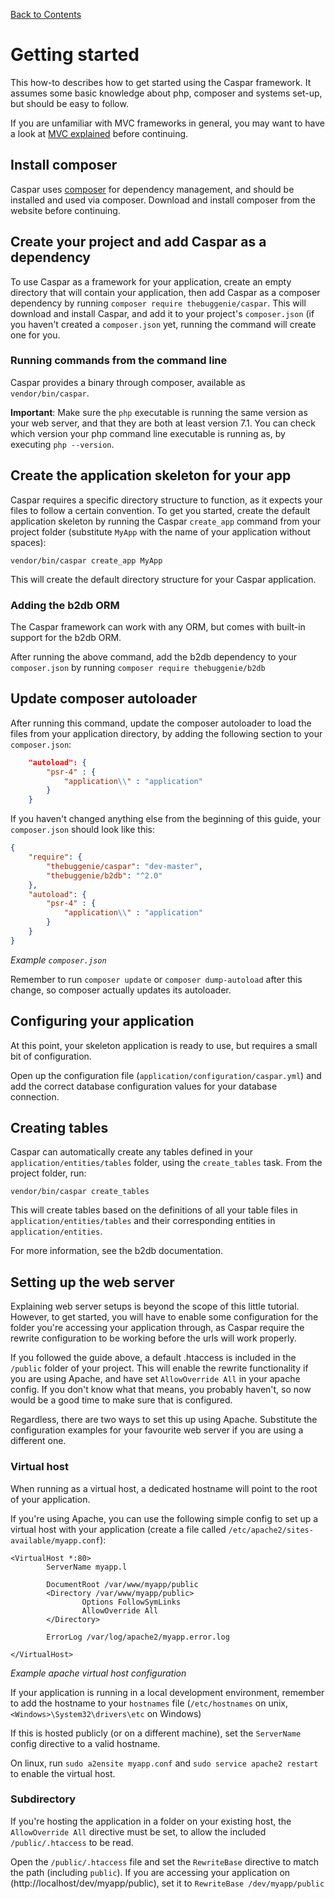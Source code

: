 [Back to Contents](../README.md)

# Getting started

This how-to describes how to get started using the Caspar framework. It assumes some basic knowledge about
php, composer and systems set-up, but should be easy to follow.

If you are unfamiliar with MVC frameworks in general, you may want to have a look at [MVC explained](mvc-explained.md)
before continuing.

## Install composer
Caspar uses [composer](https://getcomposer.org) for dependency management, and 
should be installed and used via composer.
Download and install composer from the website before continuing.

## Create your project and add Caspar as a dependency
To use Caspar as a framework for your application, create an empty directory that 
will contain your application, then add Caspar as a composer dependency by 
running `composer require thebuggenie/caspar`. This will download and install Caspar, 
and add it to your project's `composer.json` (if you haven't created a `composer.json` yet, 
running the command will create one for you.

### Running commands from the command line
Caspar provides a binary through composer, available as `vendor/bin/caspar`. 

**Important**: Make sure the `php` executable is running the same version as your web
server, and that they are both at least version 7.1. You can check which version your
php command line executable is running as, by executing `php --version`. 

## Create the application skeleton for your app
Caspar requires a specific directory structure to function, as it expects your files to 
follow a certain convention. To get you started, create the default application skeleton
by running the Caspar `create_app` command from your project folder (substitute `MyApp` with the 
name of your application without spaces):
```
vendor/bin/caspar create_app MyApp
```

This will create the default directory structure for your Caspar application.

### Adding the b2db ORM
The Caspar framework can work with any ORM, but comes with built-in support for the b2db ORM.

After running the above command, add the b2db dependency to your `composer.json` by running
`composer require thebuggenie/b2db`

## Update composer autoloader
After running this command, update the composer autoloader to load the files from your 
application directory, by adding the following section to your `composer.json`:
```json
    "autoload": {
        "psr-4" : {
            "application\\" : "application"
        }
    }
```

If you haven't changed anything else from the beginning of this guide, your `composer.json`
should look like this:
```json
{
    "require": {
        "thebuggenie/caspar": "dev-master",
        "thebuggenie/b2db": "^2.0"
    },
    "autoload": {
        "psr-4" : {
            "application\\" : "application"
        }
    }
}
```
*Example `composer.json`*

Remember to run `composer update` or `composer dump-autoload` after this change, so 
composer actually updates its autoloader.

## Configuring your application
At this point, your skeleton application is ready to use, but requires a small bit of 
configuration.

Open up the configuration file (`application/configuration/caspar.yml`) and add the 
correct database configuration values for your database connection.

## Creating tables
Caspar can automatically create any tables defined in your `application/entities/tables` 
folder, using the `create_tables` task. From the project folder, run:
```
vendor/bin/caspar create_tables
```  

This will create tables based on the definitions of all your table files in 
`application/entities/tables` and their corresponding entities in `application/entities`.

For more information, see the b2db documentation.

## Setting up the web server
Explaining web server setups is beyond the scope of this little tutorial. However, to get
started, you will have to enable some configuration for the folder you're accessing your
application through, as Caspar require the rewrite configuration to be working before the
urls will work properly.

If you followed the guide above, a default .htaccess is included in the `/public` folder of 
your project. This will enable the rewrite functionality if you are using Apache, and have set
`AllowOverride All` in your apache config. If you don't know what that means, you probably haven't,
so now would be a good time to make sure that is configured.

Regardless, there are two ways to set this up using Apache. Substitute the configuration examples
for your favourite web server if you are using a different one.

### Virtual host
When running as a virtual host, a dedicated hostname will point to the root of your application.

If you're using Apache, you can use the following simple config to set up a virtual host
with your application (create a file called `/etc/apache2/sites-available/myapp.conf`):
```apacheconfig
<VirtualHost *:80>
        ServerName myapp.l

        DocumentRoot /var/www/myapp/public
        <Directory /var/www/myapp/public>
                Options FollowSymLinks
                AllowOverride All
        </Directory>

        ErrorLog /var/log/apache2/myapp.error.log

</VirtualHost>
```
*Example apache virtual host configuration*

If your application is running in a local development environment, remember to add the 
hostname to your `hostnames` file (`/etc/hostnames` on unix, `<Windows>\System32\drivers\etc` on Windows)
 
If this is hosted publicly (or on a different machine), set the `ServerName` config 
directive to a valid hostname.

On linux, run `sudo a2ensite myapp.conf` and `sudo service apache2 restart` to enable the virtual host.

### Subdirectory
If you're hosting the application in a folder on your existing host, the `AllowOverride All` directive
must be set, to allow the included `/public/.htaccess` to be read.

Open the `/public/.htaccess` file and set the `RewriteBase` directive to match the path (including 
`public`). If you are accessing your application on (http://localhost/dev/myapp/public), set it to 
`RewriteBase /dev/myapp/public`
